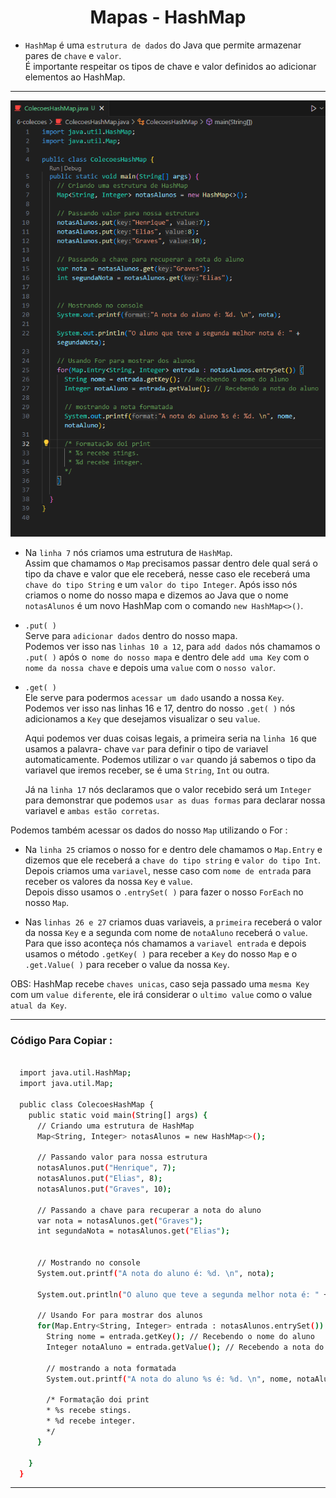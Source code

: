 <h1 align="center">Mapas - HashMap</h1>

  - ``HashMap`` é uma ``estrutura de dados`` do Java que permite armazenar pares de ``chave`` e ``valor``. <br>
  É importante respeitar os tipos de chave e valor definidos ao adicionar elementos ao HashMap.

___
  <img src="6-colecoes/img/6.1-mapas-hashmap.png">

  - Na ``linha 7`` nós criamos uma estrutura de ``HashMap``. <br>
    Assim que chamamos o ``Map`` precisamos passar dentro dele qual será o tipo da chave e valor que ele receberá, nesse caso ele receberá uma ``chave do tipo String`` e um ``valor do tipo Integer``.
    Após isso nós criamos o nome do nosso mapa e dizemos ao Java que o nome ``notasAlunos`` é um novo HashMap com o comando ``new HashMap<>()``.

  - ``.put( )`` <br>
    Serve para ``adicionar dados`` dentro do nosso mapa. <br>
    Podemos ver isso nas ``linhas 10 a 12``, para ``add dados`` nós chamamos o ``.put( )`` após o`` nome do nosso mapa`` e dentro dele ``add uma Key`` com o ``nome da nossa chave`` e depois uma ``value`` com o ``nosso valor``.

  - ``.get( )`` <br>
    Ele serve para podermos ``acessar um dado`` usando a nossa ``Key``. <br>
    Podemos ver isso nas linhas 16 e 17, dentro do nosso ``.get( )`` nós adicionamos a ``Key`` que desejamos visualizar o seu ``value``. <br>
    
    Aqui podemos ver duas coisas legais, a primeira seria na ``linha 16`` que usamos a palavra- chave ``var`` para definir o tipo de variavel automaticamente. Podemos utilizar o ``var`` quando já sabemos o tipo da variavel que iremos receber, se é uma ``String``, ``Int`` ou outra. <br>

    Já na ``linha 17`` nós declaramos que o valor recebido será um ``Integer`` para demonstrar que podemos ``usar as duas formas`` para declarar nossa variavel e ``ambas estão corretas``.

  Podemos também acessar os dados do nosso ``Map`` utilizando o For :

  - Na ``linha 25`` criamos o nosso for e dentro dele chamamos o ``Map.Entry`` e dizemos que ele receberá a ``chave do tipo string`` e ``valor do tipo Int``. <br>
    Depois criamos uma ``variavel``, nesse caso com ``nome de entrada`` para receber os valores da nossa ``Key`` e ``value``. <br>
    Depois disso usamos o ``.entrySet( )`` para fazer o nosso ``ForEach`` no nosso ``Map``.

  - Nas ``linhas 26 e 27`` criamos duas variaveis, a ``primeira`` receberá o valor da nossa ``Key`` e a segunda com nome de ``notaAluno`` receberá o ``value``.
    Para que isso aconteça nós chamamos a ``variavel entrada`` e depois usamos o método ``.getKey( )`` para receber a ``Key`` do nosso ``Map`` e o ``.get.Value( )`` para receber o value da nossa ``Key``.

  OBS: HashMap recebe ``chaves unicas``, caso seja passado uma ``mesma Key`` com um ``value diferente``, ele irá considerar o ``ultimo value`` como o value ``atual da Key``.
___
### Código Para Copiar :
  ```bash

    import java.util.HashMap;
    import java.util.Map;

    public class ColecoesHashMap {
      public static void main(String[] args) {
        // Criando uma estrutura de HashMap
        Map<String, Integer> notasAlunos = new HashMap<>();

        // Passando valor para nossa estrutura
        notasAlunos.put("Henrique", 7);
        notasAlunos.put("Elias", 8);
        notasAlunos.put("Graves", 10);

        // Passando a chave para recuperar a nota do aluno
        var nota = notasAlunos.get("Graves");
        int segundaNota = notasAlunos.get("Elias");


        // Mostrando no console
        System.out.printf("A nota do aluno é: %d. \n", nota);

        System.out.println("O aluno que teve a segunda melhor nota é: " + segundaNota);

        // Usando For para mostrar dos alunos
        for(Map.Entry<String, Integer> entrada : notasAlunos.entrySet()) {
          String nome = entrada.getKey(); // Recebendo o nome do aluno
          Integer notaAluno = entrada.getValue(); // Recebendo a nota do aluno

          // mostrando a nota formatada
          System.out.printf("A nota do aluno %s é: %d. \n", nome, notaAluno);

          /* Formatação doi print
          * %s recebe stings.
          * %d recebe integer.
          */
        }

      }  
    }

  ```

___